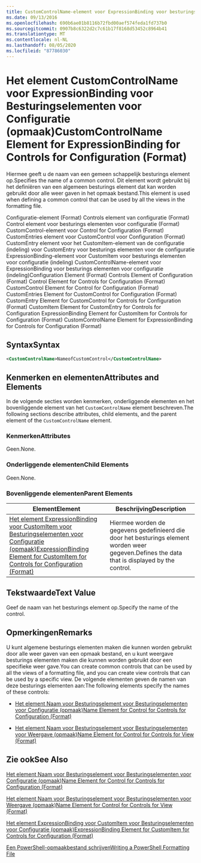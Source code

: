 ```yaml
---
title: CustomControlName-element voor ExpressionBinding voor besturings elementen voor configuratie (indeling) | Microsoft Docs
ms.date: 09/13/2016
ms.openlocfilehash: 690b6ae01b8116b72fbd00aef574feda1fd737b0
ms.sourcegitcommit: 0907b8c6322d2c7c61b17f8168d53452c8964b41
ms.translationtype: MT
ms.contentlocale: nl-NL
ms.lasthandoff: 08/05/2020
ms.locfileid: "87786030"
---
```

# <a name="customcontrolname-element-for-expressionbinding-for-controls-for-configuration-format"></a><span data-ttu-id="8f438-102">Het element CustomControlName voor ExpressionBinding voor Besturingselementen voor Configuratie (opmaak)</span><span class="sxs-lookup"><span data-stu-id="8f438-102">CustomControlName Element for ExpressionBinding for Controls for Configuration (Format)</span></span>

<span data-ttu-id="8f438-103">Hiermee geeft u de naam van een gemeen schappelijk besturings element op.</span><span class="sxs-lookup"><span data-stu-id="8f438-103">Specifies the name of a common control.</span></span> <span data-ttu-id="8f438-104">Dit element wordt gebruikt bij het definiëren van een algemeen besturings element dat kan worden gebruikt door alle weer gaven in het opmaak bestand.</span><span class="sxs-lookup"><span data-stu-id="8f438-104">This element is used when defining a common control that can be used by all the views in the formatting file.</span></span>

<span data-ttu-id="8f438-105">Configuratie-element (Format) Controls element van configuratie (Format) Control element voor besturings elementen voor configuratie (Format) CustomControl-element voor Control for Configuration (Format) CustomEntries element voor CustomControl voor Configuration (Format) CustomEntry element voor het CustomItem-element van de configuratie (indeling) voor CustomEntry voor besturings elementen voor de configuratie ExpressionBinding-element voor CustomItem voor besturings elementen voor configuratie (indeling) CustomControlName-element voor ExpressionBinding voor besturings elementen voor configuratie (indeling)</span><span class="sxs-lookup"><span data-stu-id="8f438-105">Configuration Element (Format) Controls Element of Configuration (Format) Control Element for Controls for Configuration (Format) CustomControl Element for Control for Configuration (Format) CustomEntries Element for CustomControl for Configuration (Format) CustomEntry Element for CustomControl for Controls for Configuration (Format) CustomItem Element for CustomEntry for Controls for Configuration ExpressionBinding Element for CustomItem for Controls for Configuration (Format) CustomControlName Element for ExpressionBinding for Controls for Configuration (Format)</span></span>

## <a name="syntax"></a><span data-ttu-id="8f438-106">Syntax</span><span class="sxs-lookup"><span data-stu-id="8f438-106">Syntax</span></span>

```xml
<CustomControlName>NameofCustomControl</CustomControlName>
```

## <a name="attributes-and-elements"></a><span data-ttu-id="8f438-107">Kenmerken en elementen</span><span class="sxs-lookup"><span data-stu-id="8f438-107">Attributes and Elements</span></span>

<span data-ttu-id="8f438-108">In de volgende secties worden kenmerken, onderliggende elementen en het bovenliggende element van het `CustomControlName` element beschreven.</span><span class="sxs-lookup"><span data-stu-id="8f438-108">The following sections describe attributes, child elements, and the parent element of the `CustomControlName` element.</span></span>

### <a name="attributes"></a><span data-ttu-id="8f438-109">Kenmerken</span><span class="sxs-lookup"><span data-stu-id="8f438-109">Attributes</span></span>

<span data-ttu-id="8f438-110">Geen.</span><span class="sxs-lookup"><span data-stu-id="8f438-110">None.</span></span>

### <a name="child-elements"></a><span data-ttu-id="8f438-111">Onderliggende elementen</span><span class="sxs-lookup"><span data-stu-id="8f438-111">Child Elements</span></span>

<span data-ttu-id="8f438-112">Geen.</span><span class="sxs-lookup"><span data-stu-id="8f438-112">None.</span></span>

### <a name="parent-elements"></a><span data-ttu-id="8f438-113">Bovenliggende elementen</span><span class="sxs-lookup"><span data-stu-id="8f438-113">Parent Elements</span></span>

|<span data-ttu-id="8f438-114">Element</span><span class="sxs-lookup"><span data-stu-id="8f438-114">Element</span></span>|<span data-ttu-id="8f438-115">Beschrijving</span><span class="sxs-lookup"><span data-stu-id="8f438-115">Description</span></span>|
|-------------|-----------------|
|[<span data-ttu-id="8f438-116">Het element ExpressionBinding voor CustomItem voor Besturingselementen voor Configuratie (opmaak)</span><span class="sxs-lookup"><span data-stu-id="8f438-116">ExpressionBinding Element for CustomItem for Controls for Configuration (Format)</span></span>](./expressionbinding-element-for-customitem-for-controls-for-configuration-format.md)|<span data-ttu-id="8f438-117">Hiermee worden de gegevens gedefinieerd die door het besturings element worden weer gegeven.</span><span class="sxs-lookup"><span data-stu-id="8f438-117">Defines the data that is displayed by the control.</span></span>|

## <a name="text-value"></a><span data-ttu-id="8f438-118">Tekstwaarde</span><span class="sxs-lookup"><span data-stu-id="8f438-118">Text Value</span></span>

<span data-ttu-id="8f438-119">Geef de naam van het besturings element op.</span><span class="sxs-lookup"><span data-stu-id="8f438-119">Specify the name of the control.</span></span>

## <a name="remarks"></a><span data-ttu-id="8f438-120">Opmerkingen</span><span class="sxs-lookup"><span data-stu-id="8f438-120">Remarks</span></span>

<span data-ttu-id="8f438-121">U kunt algemene besturings elementen maken die kunnen worden gebruikt door alle weer gaven van een opmaak bestand, en u kunt weergave besturings elementen maken die kunnen worden gebruikt door een specifieke weer gave.</span><span class="sxs-lookup"><span data-stu-id="8f438-121">You can create common controls that can be used by all the views of a formatting file, and you can create view controls that can be used by a specific view.</span></span> <span data-ttu-id="8f438-122">De volgende elementen geven de namen van deze besturings elementen aan:</span><span class="sxs-lookup"><span data-stu-id="8f438-122">The following elements specify the names of these controls:</span></span>

- [<span data-ttu-id="8f438-123">Het element Naam voor Besturingselement voor Besturingselementen voor Configuratie (opmaak)</span><span class="sxs-lookup"><span data-stu-id="8f438-123">Name Element for Control for Controls for Configuration (Format)</span></span>](./name-element-for-control-for-controls-for-configuration-format.md)

- [<span data-ttu-id="8f438-124">Het element Naam voor Besturingselement voor Besturingselementen voor Weergave (opmaak)</span><span class="sxs-lookup"><span data-stu-id="8f438-124">Name Element for Control for Controls for View (Format)</span></span>](./name-element-for-control-for-controls-for-view-format.md)

## <a name="see-also"></a><span data-ttu-id="8f438-125">Zie ook</span><span class="sxs-lookup"><span data-stu-id="8f438-125">See Also</span></span>

[<span data-ttu-id="8f438-126">Het element Naam voor Besturingselement voor Besturingselementen voor Configuratie (opmaak)</span><span class="sxs-lookup"><span data-stu-id="8f438-126">Name Element for Control for Controls for Configuration (Format)</span></span>](./name-element-for-control-for-controls-for-configuration-format.md)

[<span data-ttu-id="8f438-127">Het element Naam voor Besturingselement voor Besturingselementen voor Weergave (opmaak)</span><span class="sxs-lookup"><span data-stu-id="8f438-127">Name Element for Control for Controls for View (Format)</span></span>](./name-element-for-control-for-controls-for-view-format.md)

[<span data-ttu-id="8f438-128">Het element ExpressionBinding voor CustomItem voor Besturingselementen voor Configuratie (opmaak)</span><span class="sxs-lookup"><span data-stu-id="8f438-128">ExpressionBinding Element for CustomItem for Controls for Configuration (Format)</span></span>](./expressionbinding-element-for-customitem-for-controls-for-configuration-format.md)

[<span data-ttu-id="8f438-129">Een PowerShell-opmaakbestand schrijven</span><span class="sxs-lookup"><span data-stu-id="8f438-129">Writing a PowerShell Formatting File</span></span>](./writing-a-powershell-formatting-file.md)
